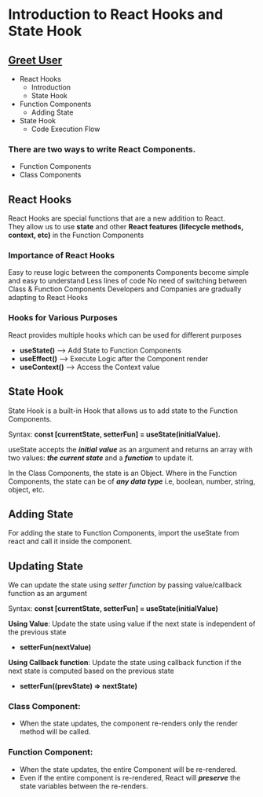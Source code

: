 # Introduction to React Hooks and State Hook
## [Greet User](https://sspgreetuser.ccbp.tech/)

- React Hooks
  - Introduction
  - State Hook
- Function Components
  - Adding State
- State Hook
  - Code Execution Flow

### There are two ways to write React Components.
- Function Components
- Class Components
  
## React Hooks
React Hooks are special functions that are a new addition to React.<br/>
They allow us to use **state** and other **React features (lifecycle methods, context, etc)** in the Function Components

### Importance of React Hooks
Easy to reuse logic between the components
Components become simple and easy to understand
Less lines of code
No need of switching between Class & Function Components
Developers and Companies are gradually adapting to React Hooks
### Hooks for Various Purposes
React provides multiple hooks which can be used for different purposes <br/>

- **useState()**   -->	 Add State to Function Components <br/>
- **useEffect()**	 -->   Execute Logic after the Component render <br/>
- **useContext()** -->   Access the Context value <br/>

## State Hook
State Hook is a built-in Hook that allows us to add state to the Function Components.

Syntax: **const [currentState, setterFun] = useState(initialValue).**

useState accepts the ***initial value*** as an argument and returns an array with two values: ***the current state*** and a ***function*** to update it.

In the Class Components, the state is an Object. Where in the Function Components, the state can be of ***any data type*** i.e, boolean, number, string, object, etc.

## Adding State
For adding the state to Function Components, import the useState from react and call it inside the component.

## Updating State
We can update the state using *setter function* by passing value/callback function as an argument

Syntax: **const [currentState, setterFun] = useState(initialValue)**

**Using Value**: Update the state using value if the next state is independent of the previous state

- **setterFun(nextValue)**

**Using Callback function**: Update the state using callback function if the next state is computed based on the previous state

- **setterFun((prevState) => nextState)**

### Class Component:

- When the state updates, the component re-renders only the render method will be called.

### Function Component:

- When the state updates, the entire Component will be re-rendered.
- Even if the entire component is re-rendered, React will ***preserve*** the state variables between the re-renders.
